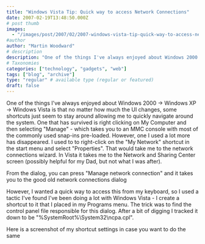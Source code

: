 ```yaml
---
title: "Windows Vista Tip: Quick way to access Network Connections"
date: 2007-02-19T13:48:50.000Z
# post thumb
images:
  - "/images/post/2007/02/2007-windows-vista-tip-quick-way-to-access-network-connections.jpg"
#author
author: "Martin Woodward"
# description
description: "One of the things I've always enjoyed about Windows 2000 -> Windows XP -> Windows Vista is that no matter how much the UI changes, some."
# Taxonomies
categories: ["technology", "gadgets", "web"]
tags: ["blog", "archive"]
type: "regular" # available type (regular or featured)
draft: false
---
```


One of the things I've always enjoyed about Windows 2000 -> Windows XP -> Windows Vista is that no matter how much the UI changes, some shortcuts just seem to stay around allowing me to quickly navigate around the system. One that has survived is right clicking on My Computer and then selecting "Manage" - which takes you to an MMC console with most of the commonly used snap-ins pre-loaded. However, one I used a lot more has disappeared. I used to to right-click on the "My Network" shortcut in the start menu and select "Properties". That would take me to the network connections wizard. In Vista it takes me to the Network and Sharing Center screen (possibly helpful for my Dad, but not what I was after).

From the dialog, you can press "Manage network connection" and it takes you to the good old network connections dialog[](http://www.woodwardweb.com/WindowsLiveWriter/WindowsVistaTipQuickestwaytoaccessNetwor_C224/Network%20Connections%5B4%5D.png)

However, I wanted a quick way to access this from my keyboard, so I used a tactic I've found I've been doing a lot with Windows Vista - I create a shortcut to it that I placed in my Programs menu. The trick was to find the control panel file responsible for this dialog. After a bit of digging I tracked it down to be "%SystemRoot%\System32\ncpa.cpl".

Here is a screenshot of my shortcut settings in case you want to do the same

